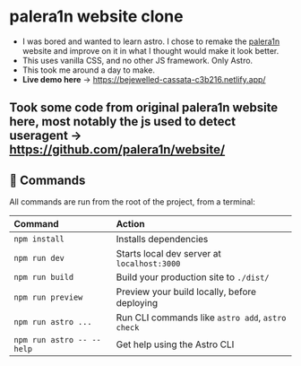 # palera1n website clone
* I was bored and wanted to learn astro. I chose to remake the [palera1n](https://palera.in) website and improve on it in what I thought would make it look better.
* This uses vanilla CSS, and no other JS framework. Only Astro.
* This took me around a day to make.
* **Live demo here** -> https://bejewelled-cassata-c3b216.netlify.app/

## Took some code from original palera1n website here, most notably the js used to detect useragent -> https://github.com/palera1n/website/
## 🧞 Commands

All commands are run from the root of the project, from a terminal:

| Command                   | Action                                           |
| :------------------------ | :----------------------------------------------- |
| `npm install`             | Installs dependencies                            |
| `npm run dev`             | Starts local dev server at `localhost:3000`      |
| `npm run build`           | Build your production site to `./dist/`          |
| `npm run preview`         | Preview your build locally, before deploying     |
| `npm run astro ...`       | Run CLI commands like `astro add`, `astro check` |
| `npm run astro -- --help` | Get help using the Astro CLI                     |

